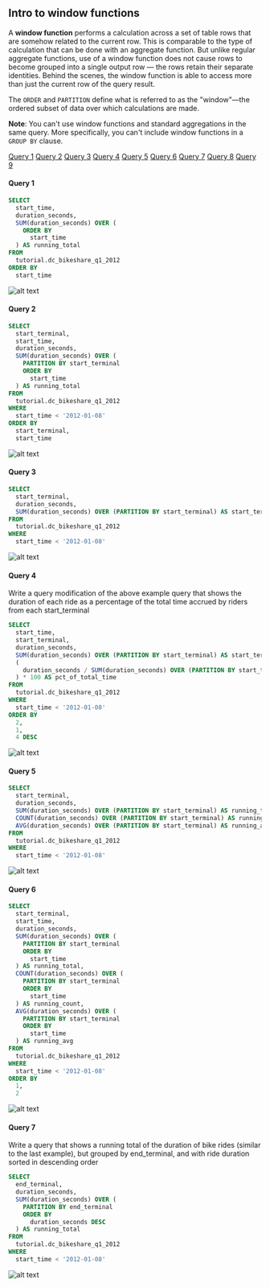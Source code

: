 
## Intro to window functions

A **window function** performs a calculation across a set of table rows that are somehow related to the current row. This is comparable to the type of calculation that can be done with an aggregate function. But unlike regular aggregate functions, use of a window function does not cause rows to become grouped into a single output row — the rows retain their separate identities. Behind the scenes, the window function is able to access more than just the current row of the query result.

The `ORDER` and `PARTITION` define what is referred to as the "window"—the ordered subset of data over which calculations are made.

**Note**: You can't use window functions and standard aggregations in the same query. More specifically, you can't include window functions in a `GROUP BY` clause.

[Query 1](#1)
[Query 2](#2)
[Query 3](#3)
[Query 4](#4)
[Query 5](#5)
[Query 6](#6)
[Query 7](#7)
[Query 8](#8)
[Query 9](#9)



#### <a name="1"></a>Query 1
```sql
SELECT
  start_time,
  duration_seconds,
  SUM(duration_seconds) OVER (
    ORDER BY
      start_time
  ) AS running_total
FROM
  tutorial.dc_bikeshare_q1_2012
ORDER BY
  start_time
```
![alt text](../../images/w_q1.png "Window Q1")

#### <a name="2"></a>Query 2

```sql
SELECT
  start_terminal,
  start_time,
  duration_seconds,
  SUM(duration_seconds) OVER (
    PARTITION BY start_terminal
    ORDER BY
      start_time
  ) AS running_total
FROM
  tutorial.dc_bikeshare_q1_2012
WHERE
  start_time < '2012-01-08'
ORDER BY
  start_terminal,
  start_time
```
![alt text](../../images/w_q2.png "Window Q2")

#### <a name="3"></a>Query 3
```sql
SELECT
  start_terminal,
  duration_seconds,
  SUM(duration_seconds) OVER (PARTITION BY start_terminal) AS start_terminal_total
FROM
  tutorial.dc_bikeshare_q1_2012
WHERE
  start_time < '2012-01-08'
```
![alt text](../../images/w_q3.png "Window Q3")

#### <a name="4"></a>Query 4
Write a query modification of the above example query that shows the duration of each
ride as a percentage of the total time accrued by riders from each start_terminal
```sql
SELECT
  start_time,
  start_terminal,
  duration_seconds,
  SUM(duration_seconds) OVER (PARTITION BY start_terminal) AS start_terminal_sum,
  (
    duration_seconds / SUM(duration_seconds) OVER (PARTITION BY start_terminal)
  ) * 100 AS pct_of_total_time
FROM
  tutorial.dc_bikeshare_q1_2012
WHERE
  start_time < '2012-01-08'
ORDER BY
  2,
  1,
  4 DESC
```
![alt text](../../images/w_q4.png "Window Q4")

#### <a name="5"></a>Query 5
```sql
SELECT
  start_terminal,
  duration_seconds,
  SUM(duration_seconds) OVER (PARTITION BY start_terminal) AS running_total,
  COUNT(duration_seconds) OVER (PARTITION BY start_terminal) AS running_count,
  AVG(duration_seconds) OVER (PARTITION BY start_terminal) AS running_avg
FROM
  tutorial.dc_bikeshare_q1_2012
WHERE
  start_time < '2012-01-08'
```
![alt text](../../images/w_q5.png "Window Q5")

#### <a name="6"></a>Query 6
```sql
SELECT
  start_terminal,
  start_time,
  duration_seconds,
  SUM(duration_seconds) OVER (
    PARTITION BY start_terminal
    ORDER BY
      start_time
  ) AS running_total,
  COUNT(duration_seconds) OVER (
    PARTITION BY start_terminal
    ORDER BY
      start_time
  ) AS running_count,
  AVG(duration_seconds) OVER (
    PARTITION BY start_terminal
    ORDER BY
      start_time
  ) AS running_avg
FROM
  tutorial.dc_bikeshare_q1_2012
WHERE
  start_time < '2012-01-08'
ORDER BY
  1,
  2
```
![alt text](../../images/w_q6.png "Window Q6")

#### <a name="7"></a>Query 7
Write a query that shows a running total of the duration of bike rides (similar to the last example), but grouped by end_terminal, and with ride duration sorted in descending order
```sql
SELECT
  end_terminal,
  duration_seconds,
  SUM(duration_seconds) OVER (
    PARTITION BY end_terminal
    ORDER BY
      duration_seconds DESC
  ) AS running_total
FROM
  tutorial.dc_bikeshare_q1_2012
WHERE
  start_time < '2012-01-08'
```
![alt text](../../images/w_q7.png "Window Q7")

